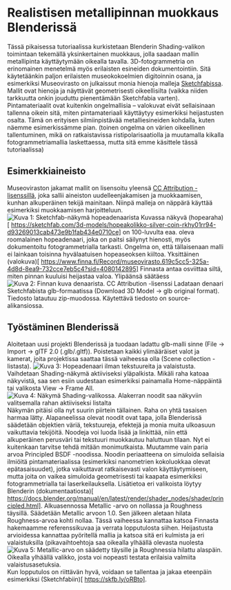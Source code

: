 # Realistisen metallipinnan muokkaus Blenderissä
Tässä pikaisessa tutoriaalissa kurkistetaan Blenderin Shading-valikon toimintaan tekemällä yksinkertainen muokkaus, jolla saadaan mallin metallipinta käyttäytymään oikealla tavalla. 
3D-fotogrammetria on erinomainen menetelmä myös erilaisten esineiden dokumentointiin. Sitä käytetäänkin paljon erilaisten museokokoelmien digitoinnin osana, ja esimerkiksi Museovirasto on julkaissut monia hienoja malleja [Sketchfabissa](https://sketchfab.com/Museovirasto). Mallit ovat hienoja ja näyttävät geometrisesti oikeellisilta (vaikka niiden tarkkuutta onkin jouduttu pienentämään Sketchfabia varten). Pintamateriaalit ovat kuitenkin ongelmallisia – valokuvat eivät sellaisinaan tallenna oikein sitä, miten pintamateriaali käyttäytyy esimerkiksi heijastusten osalta. Tämä on erityisen silmiinpistävää metalliesineiden kohdalla, kuten näemme esimerkissämme pian.
(toinen ongelma on värien oikeellinen tallentuminen, mikä on ratkaistavissa ristipolarisaatiolla ja muutamalla kikalla fotogrammetriamallia laskettaessa, mutta sitä emme käsittele tässä tutoriaalissa)

## Esimerkkiaineisto
Museoviraston jakamat mallit on lisensoitu yleensä [CC Attribution -lisenssillä](https://creativecommons.org/licenses/by/4.0), joka sallii aineiston uudelleenjakamisen ja muokkaamisen, kunhan alkuperäinen tekijä mainitaan. Niinpä malleja on näppärä käyttää esimerkiksi muokkaamisen harjoitteluun.
![Kuva 1: Sketchfab-näkymä hopeadenaarista](kuvaurl)
Kuvassa näkyvä (hopearaha)[ https://sketchfab.com/3d-models/hopeakolikko-silver-coin-rkhy01rr94-d93269013cab473e9b1fab434e0710ce] on 100-luvulta eaa. oleva roomalainen hopeadenaari, joka on paitsi säilynyt hienosti, myös dokumentoitu fotogrammetrialla tarkasti. 
Ongelma on, että tällaisenaan malli ei lainkaan toisinna hyvälaatuisen hopeaseoksen kiiltoa. Yksittäinen (valokuva)[ https://www.finna.fi/Record/museovirasto.619c5cc5-325a-4d8d-8ea9-732cce7eb5c4?sid=4080142895] Finnasta antaa osviittaa siltä, miten pinnan kuuluisi heijastaa valoa. Ylipäänsä säätäess
![Kuva 2: Finnan kuva denaarista. CC Attribution -lisenssi](kuvaurl) 
Ladataan denaari Sketchfabista glb-formaatissa (Download 3D Model -> glb original format). Tiedosto latautuu zip-muodossa. Käytettävä tiedosto on source-alikansiossa.
##  Työstäminen Blenderissä
Aloitetaan uusi projekti Blenderissä ja tuodaan ladattu glb-malli sinne (File -> Import -> glTF 2.0 (.glb/.gltf)). Poistetaan kaikki ylimääräiset valot ja kamerat, joita projektissa saattaa tässä vaiheessa olla (Scene collection -listasta). 
![Kuva 3: Hopeadenaari ilman tekstuureita ja valaistusta.](kuvaurl)
Vaihdetaan Shading-näkymä aktiiviseksi yläpalkista. Mikäli raha katoaa näkyvistä, saa sen esiin uudestaan esimerkiksi painamalla Home-näppäintä tai valikosta View -> Frame All. 
![Kuva 4: Näkymä Shading-valikossa. Alakerran noodit saa näkyviin valitsemalla rahan aktiiviseksi listalta](url)
Näkymän pitäisi olla nyt suurin piirtein tällainen. Raha on yhtä tasaisen harmaa lätty. 
Alapaneelissa olevat noodit ovat tapa, jolla Blenderissä säädetään objektien väriä, tekstuureja, efektejä ja monia muita ulkoasuun vaikuttavia tekijöitä. Noodeja voi luoda lisää ja linkittää, niin että alkuperäinen perusväri tai tekstuuri muokkautuu haluttuun tilaan. 
Nyt ei kuitenkaan tarvitse tehdä mitään monimutkaista. Muutamme vain paria arvoa Principled BSDF -noodissa. Noodin periaatteena on simuloida sellaisia ilmiöitä pintamateriaalissa (esimerkiksi nanometrien kokoluokkaa olevat epätasaisuudet), jotka vaikuttavat ratkaisevasti valon käyttäytymiseen, mutta joita on vaikea simuloida geometrisesti tai kaapata esimerkiksi fotogrammetrialla tai laserkeilauksella. Lisätietoa eri valikoista löytyy Blenderin (dokumentaatiosta)[ https://docs.blender.org/manual/en/latest/render/shader_nodes/shader/principled.html].
Alkuasennossa Metallic -arvo on nollassa ja Roughness täysillä. Säädetään Metallic arvoon 1.0. Sen jälkeen aletaan hilata Roughness-arvoa kohti nollaa. Tässä vaiheessa kannattaa katsoa Finnasta hakemaamme referenssikuvaa ja verrata lopputulosta siihen. Heijastusta arvioidessa kannattaa pyöritellä mallia ja katsoa sitä eri kulmista ja eri valaistuksilla (pikavaihtoehtoja saa oikealla ylhäällä olevasta nuolesta
![Kuva 5: Metallic-arvo on säädetty täysille ja Roughnessia hilattu alaspäin. Oikealla ylhäällä valikko, josta voi nopeasti testata erilaisia valmiita valaistusasetuksia.](kuvaurl)
Kun lopputulos on riittävän hyvä, voidaan se tallentaa ja jakaa eteenpäin esimerkiksi (Sketchfabiin)[ https://skfb.ly/oRBto]. 
